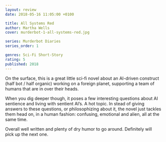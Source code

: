 ```yaml
---
layout: review
date: 2018-05-16 11:05:00 +0100

title: All Systems Red
author: Martha Wells
cover: murderbot-1-all-systems-red.jpg

series: Murderbot Diaries
series_order: 1

genres: Sci-Fi Short-Story
rating: 5
published: 2018
---
```


On the surface, this is a great little sci-fi novel about an AI-driven construct (half bot / half organic) working on a foreign planet, supporting a team of humans that are in over their heads. 

When you dig deeper though, it poses a few interesting questions about AI sentience and living with sentient AI’s. A hot topic. In stead of giving answers to these questions, or philosophizing about it, the novel just tackles them head on, in a human fashion: confusing, emotional and alien, all at the same time.

Overall well written and plenty of dry humor to go around. Definitely will pick up the next one.